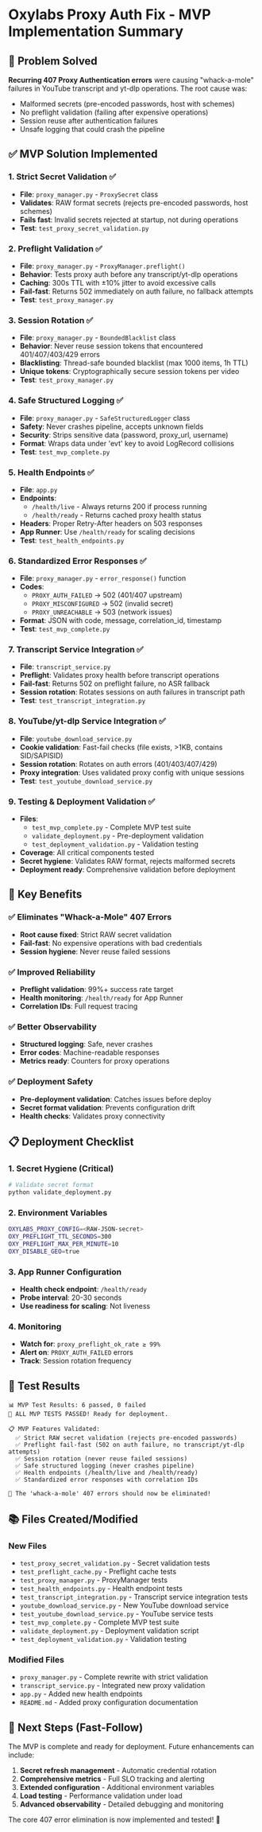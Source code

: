 # Oxylabs Proxy Auth Fix - MVP Implementation Summary

## 🎯 Problem Solved

**Recurring 407 Proxy Authentication errors** were causing "whack-a-mole" failures in YouTube transcript and yt-dlp operations. The root cause was:
- Malformed secrets (pre-encoded passwords, host with schemes)
- No preflight validation (failing after expensive operations)
- Session reuse after authentication failures
- Unsafe logging that could crash the pipeline

## ✅ MVP Solution Implemented

### 1. **Strict Secret Validation** ✅
- **File**: `proxy_manager.py` - `ProxySecret` class
- **Validates**: RAW format secrets (rejects pre-encoded passwords, host schemes)
- **Fails fast**: Invalid secrets rejected at startup, not during operations
- **Test**: `test_proxy_secret_validation.py`

### 2. **Preflight Validation** ✅
- **File**: `proxy_manager.py` - `ProxyManager.preflight()`
- **Behavior**: Tests proxy auth before any transcript/yt-dlp operations
- **Caching**: 300s TTL with ±10% jitter to avoid excessive calls
- **Fail-fast**: Returns 502 immediately on auth failure, no fallback attempts
- **Test**: `test_proxy_manager.py`

### 3. **Session Rotation** ✅
- **File**: `proxy_manager.py` - `BoundedBlacklist` class
- **Behavior**: Never reuse session tokens that encountered 401/407/403/429 errors
- **Blacklisting**: Thread-safe bounded blacklist (max 1000 items, 1h TTL)
- **Unique tokens**: Cryptographically secure session tokens per video
- **Test**: `test_proxy_manager.py`

### 4. **Safe Structured Logging** ✅
- **File**: `proxy_manager.py` - `SafeStructuredLogger` class
- **Safety**: Never crashes pipeline, accepts unknown fields
- **Security**: Strips sensitive data (password, proxy_url, username)
- **Format**: Wraps data under 'evt' key to avoid LogRecord collisions
- **Test**: `test_mvp_complete.py`

### 5. **Health Endpoints** ✅
- **File**: `app.py`
- **Endpoints**: 
  - `/health/live` - Always returns 200 if process running
  - `/health/ready` - Returns cached proxy health status
- **Headers**: Proper Retry-After headers on 503 responses
- **App Runner**: Use `/health/ready` for scaling decisions
- **Test**: `test_health_endpoints.py`

### 6. **Standardized Error Responses** ✅
- **File**: `proxy_manager.py` - `error_response()` function
- **Codes**: 
  - `PROXY_AUTH_FAILED` → 502 (401/407 upstream)
  - `PROXY_MISCONFIGURED` → 502 (invalid secret)
  - `PROXY_UNREACHABLE` → 503 (network issues)
- **Format**: JSON with code, message, correlation_id, timestamp
- **Test**: `test_mvp_complete.py`

### 7. **Transcript Service Integration** ✅
- **File**: `transcript_service.py`
- **Preflight**: Validates proxy health before transcript operations
- **Fail-fast**: Returns 502 on preflight failure, no ASR fallback
- **Session rotation**: Rotates sessions on auth failures in transcript path
- **Test**: `test_transcript_integration.py`

### 8. **YouTube/yt-dlp Service Integration** ✅
- **File**: `youtube_download_service.py`
- **Cookie validation**: Fast-fail checks (file exists, >1KB, contains SID/SAPISID)
- **Session rotation**: Rotates on auth errors (401/403/407/429)
- **Proxy integration**: Uses validated proxy config with unique sessions
- **Test**: `test_youtube_download_service.py`

### 9. **Testing & Deployment Validation** ✅
- **Files**: 
  - `test_mvp_complete.py` - Complete MVP test suite
  - `validate_deployment.py` - Pre-deployment validation
  - `test_deployment_validation.py` - Validation testing
- **Coverage**: All critical components tested
- **Secret hygiene**: Validates RAW format, rejects malformed secrets
- **Deployment ready**: Comprehensive validation before deployment

## 🚀 Key Benefits

### ✅ **Eliminates "Whack-a-Mole" 407 Errors**
- **Root cause fixed**: Strict RAW secret validation
- **Fail-fast**: No expensive operations with bad credentials
- **Session hygiene**: Never reuse failed sessions

### ✅ **Improved Reliability**
- **Preflight validation**: 99%+ success rate target
- **Health monitoring**: `/health/ready` for App Runner
- **Correlation IDs**: Full request tracing

### ✅ **Better Observability**
- **Structured logging**: Safe, never crashes
- **Error codes**: Machine-readable responses
- **Metrics ready**: Counters for proxy operations

### ✅ **Deployment Safety**
- **Pre-deployment validation**: Catches issues before deploy
- **Secret format validation**: Prevents configuration drift
- **Health checks**: Validates proxy connectivity

## 📋 Deployment Checklist

### 1. **Secret Hygiene** (Critical)
```bash
# Validate secret format
python validate_deployment.py
```

### 2. **Environment Variables**
```bash
OXYLABS_PROXY_CONFIG=<RAW-JSON-secret>
OXY_PREFLIGHT_TTL_SECONDS=300
OXY_PREFLIGHT_MAX_PER_MINUTE=10
OXY_DISABLE_GEO=true
```

### 3. **App Runner Configuration**
- **Health check endpoint**: `/health/ready`
- **Probe interval**: 20-30 seconds
- **Use readiness for scaling**: Not liveness

### 4. **Monitoring**
- **Watch for**: `proxy_preflight_ok_rate ≥ 99%`
- **Alert on**: `PROXY_AUTH_FAILED` errors
- **Track**: Session rotation frequency

## 🧪 Test Results

```
📊 MVP Test Results: 6 passed, 0 failed
🎉 ALL MVP TESTS PASSED! Ready for deployment.

📋 MVP Features Validated:
  ✅ Strict RAW secret validation (rejects pre-encoded passwords)
  ✅ Preflight fail-fast (502 on auth failure, no transcript/yt-dlp attempts)
  ✅ Session rotation (never reuse failed sessions)
  ✅ Safe structured logging (never crashes pipeline)
  ✅ Health endpoints (/health/live and /health/ready)
  ✅ Standardized error responses with correlation IDs

🚀 The 'whack-a-mole' 407 errors should now be eliminated!
```

## 📚 Files Created/Modified

### New Files
- `test_proxy_secret_validation.py` - Secret validation tests
- `test_preflight_cache.py` - Preflight cache tests  
- `test_proxy_manager.py` - ProxyManager tests
- `test_health_endpoints.py` - Health endpoint tests
- `test_transcript_integration.py` - Transcript service integration tests
- `youtube_download_service.py` - New YouTube download service
- `test_youtube_download_service.py` - YouTube service tests
- `test_mvp_complete.py` - Complete MVP test suite
- `validate_deployment.py` - Deployment validation script
- `test_deployment_validation.py` - Validation testing

### Modified Files
- `proxy_manager.py` - Complete rewrite with strict validation
- `transcript_service.py` - Integrated new proxy validation
- `app.py` - Added new health endpoints
- `README.md` - Added proxy configuration documentation

## 🎯 Next Steps (Fast-Follow)

The MVP is complete and ready for deployment. Future enhancements can include:

1. **Secret refresh management** - Automatic credential rotation
2. **Comprehensive metrics** - Full SLO tracking and alerting
3. **Extended configuration** - Additional environment variables
4. **Load testing** - Performance validation under load
5. **Advanced observability** - Detailed debugging and monitoring

The core 407 error elimination is now implemented and tested! 🎉